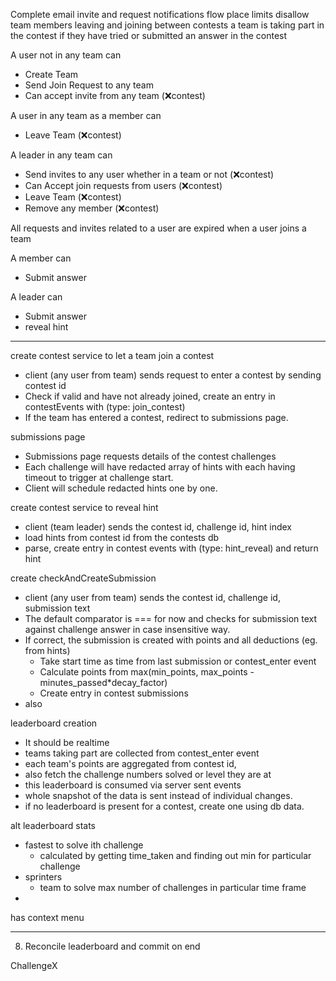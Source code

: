 Complete email invite and request notifications flow
place limits
disallow team members leaving and joining between contests
a team is taking part in the contest if they have tried or submitted an answer in the contest
 
 
A user not in any team can
- Create Team
- Send Join Request to any team
- Can accept invite from any team (❌contest)
 
A user in any team as a member can
- Leave Team (❌contest)
 
A leader in any team can
- Send invites to any user whether in a team or not (❌contest)
- Can Accept join requests from users (❌contest)
- Leave Team (❌contest)
- Remove any member (❌contest)
 
All requests and invites related to a user are expired when a user joins a team
 
 
A member can
- Submit answer
 
A leader can
- Submit answer
- reveal hint
 
---
 
 
 
 
create contest service to let a team join a contest
  - client (any user from team) sends request to enter a contest by sending contest id
  - Check if valid and have not already joined, create an entry in contestEvents with (type: join_contest)
  - If the team has entered a contest, redirect to submissions page.
  
submissions page
  - Submissions page requests details of the contest challenges
  - Each challenge will have redacted array of hints with each having timeout to trigger at challenge start.
  - Client will schedule redacted hints one by one.
 
create contest service to reveal hint
  - client (team leader) sends the contest id, challenge id, hint index
  - load hints from contest id from the contests db
  - parse, create entry in contest events with (type: hint_reveal) and return hint
 
 
create checkAndCreateSubmission
  - client (any user from team) sends the contest id, challenge id, submission text
  - The default comparator is === for now and checks for submission text against challenge answer in case insensitive way.
  - If correct, the submission is created with points and all deductions (eg. from hints)
    - Take start time as time from last submission or contest_enter event
    - Calculate points from max(min_points, max_points - minutes_passed*decay_factor)
    - Create entry in contest submissions
  - also
  
leaderboard creation
  - It should be realtime
  - teams taking part are collected from contest_enter event
  - each team's points are aggregated from contest id,
  - also fetch the challenge numbers solved or level they are at
  - this leaderboard is consumed via server sent events
  - whole snapshot of the data is sent instead of individual changes.
  - if no leaderboard is present for a contest, create one using db data.
  
 
alt leaderboard stats
  - fastest to solve ith challenge
    - calculated by getting time_taken and finding out min for particular challenge
  - sprinters
    - team to solve max number of challenges in particular time frame
  -
has context menu


---
8. Reconcile leaderboard and commit on end

ChallengeX